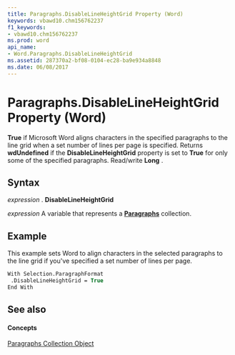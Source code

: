 ```yaml
---
title: Paragraphs.DisableLineHeightGrid Property (Word)
keywords: vbawd10.chm156762237
f1_keywords:
- vbawd10.chm156762237
ms.prod: word
api_name:
- Word.Paragraphs.DisableLineHeightGrid
ms.assetid: 287370a2-bf08-0104-ec28-ba9e934a8848
ms.date: 06/08/2017
---
```



# Paragraphs.DisableLineHeightGrid Property (Word)

 **True** if Microsoft Word aligns characters in the specified paragraphs to the line grid when a set number of lines per page is specified. Returns **wdUndefined** if the **DisableLineHeightGrid** property is set to **True** for only some of the specified paragraphs. Read/write **Long** .


## Syntax

 _expression_ . **DisableLineHeightGrid**

 _expression_ A variable that represents a **[Paragraphs](paragraphs-object-word.md)** collection.


## Example

This example sets Word to align characters in the selected paragraphs to the line grid if you've specified a set number of lines per page.


```vb
With Selection.ParagraphFormat 
 .DisableLineHeightGrid = True 
End With
```


## See also


#### Concepts


[Paragraphs Collection Object](paragraphs-object-word.md)


